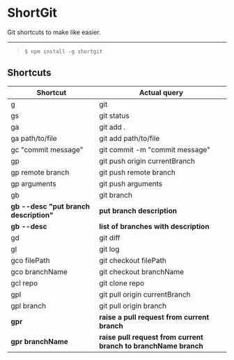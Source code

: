 # ShortGit
Git shortcuts to make like easier.

---

>`$ npm install -g shortgit`

## Shortcuts

Shortcut | Actual query
-|-
g | git
gs | git status
ga | git add .
ga path/to/file | git add path/to/file
gc "commit message" | git commit -m "commit message"
gp | git push origin currentBranch
gp remote branch| git push remote branch
gp arguments | git push arguments
gb | git branch
**gb --desc "put branch description"** | **put branch description**
**gb --desc** | **list of branches with description**
gd | git diff
gl | git log
gco filePath| git checkout filePath
gco branchName | git checkout branchName
gcl repo | git clone repo
gpl | git pull origin currentBranch
gpl branch | git pull origin branch
**gpr** | **raise a pull request from current branch**
**gpr branchName** | **raise pull request from current branch to branchName branch**


